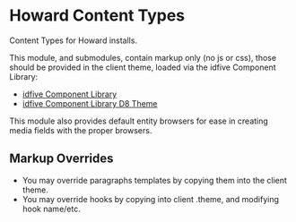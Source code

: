 # Howard Content Types

Content Types for Howard installs.

This module, and submodules, contain markup only (no js or css), those should be provided in the client theme, loaded via the idfive Component Library:

 - [idfive Component Library](https://bitbucket.org/idfivellc/idfive-component-library)
 - [idfive Component Library D8 Theme](https://bitbucket.org/idfivellc/idfive-component-library-d8-theme)

 This module also provides default entity browsers for ease in creating media fields with the proper browsers.

## Markup Overrides

- You may override paragraphs templates by copying them into the client theme.
- You may override hooks by copying into client .theme, and modifying hook name/etc.
